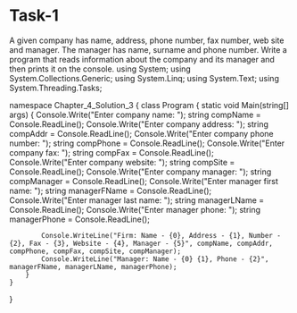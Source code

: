 # Task-1
A given company has name, address, phone number, fax number, web site and manager. The manager has name, surname and phone number. Write a program that reads information about the company and its manager and then prints it on the console.
using System;
using System.Collections.Generic;
using System.Linq;
using System.Text;
using System.Threading.Tasks;

namespace Chapter_4_Solution_3
{
    class Program
    {
        static void Main(string[] args)
        {
            Console.Write("Enter company name: ");
            string compName = Console.ReadLine();
            Console.Write("Enter company address: ");
            string compAddr = Console.ReadLine();
            Console.Write("Enter company phone number: ");
            string compPhone = Console.ReadLine();
            Console.Write("Enter company fax: ");
            string compFax = Console.ReadLine();
            Console.Write("Enter company website: ");
            string compSite = Console.ReadLine();
            Console.Write("Enter company manager: ");
            string compManager = Console.ReadLine();
            Console.Write("Enter manager first name: ");
            string managerFName = Console.ReadLine();
            Console.Write("Enter manager last name: ");
            string managerLName = Console.ReadLine();
            Console.Write("Enter manager phone: ");
            string managerPhone = Console.ReadLine();

            Console.WriteLine("Firm: Name - {0}, Address - {1}, Number - {2}, Fax - {3}, Website - {4}, Manager - {5}", compName, compAddr, compPhone, compFax, compSite, compManager);
            Console.WriteLine("Manager: Name - {0} {1}, Phone - {2}", managerFName, managerLName, managerPhone);
        }
    }
}
